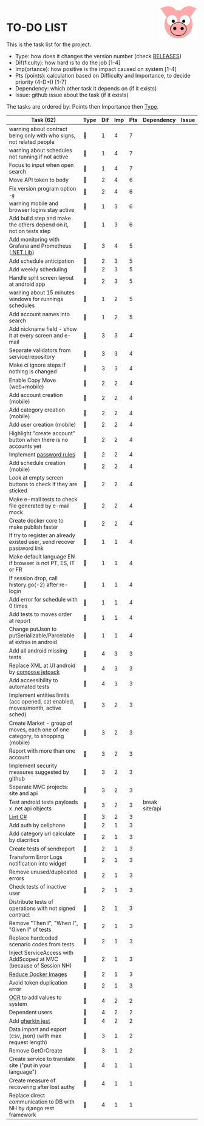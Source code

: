 <img src="../site/MVC/Assets/images/pig.svg" height="85" align="right"/>

# TO-DO LIST

This is the task list for the project.

- Type: how does it changes the version number (check [RELEASES](RELEASES.md))
- Dif(ficulty): how hard is to do the job \[1-4\]
- Imp(ortance): how positive is the impact caused on system \[1-4\]
- Pts (points): calculation based on Difficulty and Importance, to decide priority (4-D+I) \[1-7\]
- Dependency: which other task it depends on (if it exists)
- Issue: github issue about the task (if it exists)

The tasks are ordered by: Points then Importance then [Type](RELEASES.md#legend).

| Task (62)                                                                      | Type     | Dif | Imp | Pts | Dependency     | Issue |
| ------------------------------------------------------------------------------ | -------- | --- | --- | --- | -------------- | ----- |
| warning about contract being only with who signs, not related people           | :sheep:  |  1  |  4  |  7  |                |       |
| warning about schedules not running if not active                              | :sheep:  |  1  |  4  |  7  |                |       |
| Focus to input when open search                                                | :ant:    |  1  |  4  |  7  |                |       |
| Move API token to body                                                         | :ant:    |  2  |  4  |  6  |                |       |
| Fix version program option `-g`                                                | :ant:    |  2  |  4  |  6  |                |       |
| warning mobile and browser logins stay active                                  | :sheep:  |  1  |  3  |  6  |                |       |
| Add build step and make the others depend on it, not on tests step             | :ant:    |  1  |  3  |  6  |                |       |
| Add monitoring with Grafana and Prometheus ([.NET Lib])                        | :dragon: |  3  |  4  |  5  |                |       |
| Add schedule anticipation                                                      | :whale:  |  2  |  3  |  5  |                |       |
| Add weekly scheduling                                                          | :sheep:  |  2  |  3  |  5  |                |       |
| Handle split screen layout at android app                                      | :sheep:  |  2  |  3  |  5  |                |       |
| warning about 15 minutes windows for runnings schedules                        | :sheep:  |  1  |  2  |  5  |                |       |
| Add account names into search                                                  | :sheep:  |  1  |  2  |  5  |                |       |
| Add nickname field - show it at every screen and e-mail                        | :whale:  |  3  |  3  |  4  |                |       |
| Separate validators from service/repository                                    | :ant:    |  3  |  3  |  4  |                |       |
| Make ci ignore steps if nothing is changed                                     | :ant:    |  3  |  3  |  4  |                |       |
| Enable Copy Move (web+mobile)                                                  | :whale:  |  2  |  2  |  4  |                |       |
| Add account creation (mobile)                                                  | :whale:  |  2  |  2  |  4  |                |       |
| Add category creation (mobile)                                                 | :whale:  |  2  |  2  |  4  |                |       |
| Add user creation (mobile)                                                     | :whale:  |  2  |  2  |  4  |                |       |
| Highlight "create account" button when there is no accounts yet                | :sheep:  |  2  |  2  |  4  |                |       |
| Implement [password rules]                                                     | :sheep:  |  2  |  2  |  4  |                |       |
| Add schedule creation (mobile)                                                 | :sheep:  |  2  |  2  |  4  |                |       |
| Look at empty screen buttons to check if they are sticked                      | :ant:    |  2  |  2  |  4  |                |       |
| Make e-mail tests to check file generated by e-mail mock                       | :ant:    |  2  |  2  |  4  |                |       |
| Create docker core to make publish faster                                      | :ant:    |  2  |  2  |  4  |                |       |
| If try to register an already existed user, send recover password link         | :sheep:  |  1  |  1  |  4  |                |       |
| Make default language EN if browser is not PT, ES, IT or FR                    | :sheep:  |  1  |  1  |  4  |                |       |
| If session drop, call history.go(-2) after re-login                            | :sheep:  |  1  |  1  |  4  |                |       |
| Add error for schedule with 0 times                                            | :ant:    |  1  |  1  |  4  |                |       |
| Add tests to moves order at report                                             | :ant:    |  1  |  1  |  4  |                |       |
| Change putJson to putSerializable/Parcelable at extras in android              | :ant:    |  1  |  1  |  4  |                |       |
| Add all android missing tests                                                  | :ant:    |  4  |  3  |  3  |                |       |
| Replace XML at UI android by [compose jetpack]                                 | :ant:    |  4  |  3  |  3  |                |       |
| Add accessibility to automated tests                                           | :ant:    |  4  |  3  |  3  |                |       |
| Implement entities limits (acc opened, cat enabled, moves/month, active sched) | :dragon: |  3  |  2  |  3  |                |       |
| Create Market - group of moves, each one of one category, to shopping (mobile) | :whale:  |  3  |  2  |  3  |                |       |
| Report with more than one account                                              | :whale:  |  3  |  2  |  3  |                |       |
| Implement security measures suggested by github                                | :ant:    |  3  |  2  |  3  |                |       |
| Separate MVC projects: site and api                                            | :ant:    |  3  |  2  |  3  |                |       |
| Test android tests payloads x .net api objects                                 | :ant:    |  3  |  2  |  3  | break site/api |       |
| [Lint C#]                                                                      | :ant:    |  3  |  2  |  3  |                |       |
| Add auth by cellphone                                                          | :whale:  |  2  |  1  |  3  |                |       |
| Add category url calculate by diacritics                                       | :sheep:  |  2  |  1  |  3  |                |       |
| Create tests of sendreport                                                     | :ant:    |  2  |  1  |  3  |                |       |
| Transform Error Logs notification into widget                                  | :ant:    |  2  |  1  |  3  |                |       |
| Remove unused/duplicated errors                                                | :ant:    |  2  |  1  |  3  |                |       |
| Check tests of inactive user                                                   | :ant:    |  2  |  1  |  3  |                |       |
| Distribute tests of operations with not signed contract                        | :ant:    |  2  |  1  |  3  |                |       |
| Remove "Then I", "When I", "Given I" of tests                                  | :ant:    |  2  |  1  |  3  |                |       |
| Replace hardcoded scenario codes from tests                                    | :ant:    |  2  |  1  |  3  |                |       |
| Inject ServiceAccess with AddScoped at MVC (because of Session NH)             | :ant:    |  2  |  1  |  3  |                |       |
| [Reduce Docker Images]                                                         | :ant:    |  2  |  1  |  3  |                |       |
| Avoid token duplication error                                                  | :ant:    |  2  |  1  |  3  |                |       |
| [OCR] to add values to system                                                  | :dragon: |  4  |  2  |  2  |                |       |
| Dependent users                                                                | :dragon: |  4  |  2  |  2  |                |       |
| Add [gherkin jest]                                                             | :ant:    |  4  |  2  |  2  |                |       |
| Data import and export (csv, json) (with max request length)                   | :dragon: |  3  |  1  |  2  |                |       |
| Remove GetOrCreate                                                             | :ant:    |  3  |  1  |  2  |                |       |
| Create service to translate site ("put in your language")                      | :dragon: |  4  |  1  |  1  |                |       |
| Create measure of recovering after lost authy                                  | :sheep:  |  4  |  1  |  1  |                |       |
| Replace direct communication to DB with NH by django rest framework            | :ant:    |  4  |  1  |  1  |                |       |

[compose jetpack]: https://medium.com/@nglauber/jetpack-compose-o-framework-de-ui-do-android-para-os-pr%C3%B3ximos-10-anos-e19adf28e57e
[password rules]: https://cheatsheetseries.owasp.org/cheatsheets/Authentication_Cheat_Sheet.html#implement-proper-password-strength-controls
[gherkin jest]: https://www.npmjs.com/package/gherkin-jest
[Lint C#]: https://medium.com/@michaelparkerdev/linting-c-in-2019-stylecop-sonar-resharper-and-roslyn-73e88af57ebd
[OCR]: https://developers.google.com/ml-kit/vision/text-recognition/android
[.NET Lib]:https://github.com/prometheus-net/prometheus-net
[Reduce Docker Images]:https://www.ecloudcontrol.com/best-practices-to-reduce-docker-images-size/
